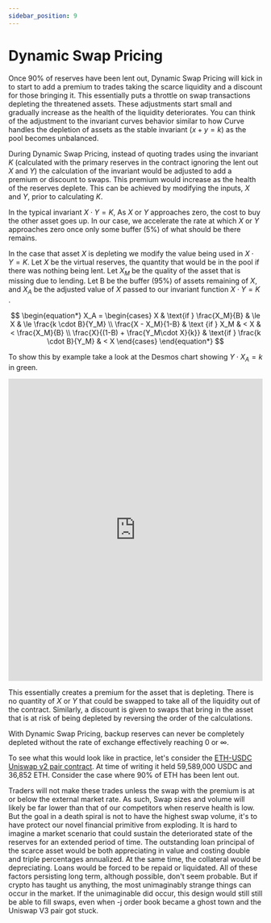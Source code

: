 ```yaml
---
sidebar_position: 9
---
```


# Dynamic Swap Pricing

Once 90% of reserves have been lent out, Dynamic Swap Pricing will kick in to start to add a premium to trades taking the scarce liquidity and a discount for those bringing it. This essentially puts a throttle on swap transactions depleting the threatened assets. These adjustments start small and gradually increase as the health of the liquidity deteriorates. You can think of the adjustment to the invariant curves behavior similar to how Curve handles the depletion of assets as the stable invariant ($x+y = k$) as the pool becomes unbalanced.

During Dynamic Swap Pricing, instead of quoting trades using the invariant $K$ (calculated with the primary reserves in the contract ignoring the lent out $X$ and $Y$) the calculation of the invariant would be adjusted to add a premium or discount to swaps. This premium would increase as the health of the reserves deplete. This can be achieved by modifying the inputs, $X$ and $Y$, prior to calculating $K$.

In the typical invariant $X \cdot Y = K$, As $X$ or $Y$ approaches zero, the cost to buy the other asset goes up. In our case, we accelerate the rate at which $X$ or $Y$ approaches zero once only some buffer (5%) of what should be there remains.

In the case that asset $X$ is depleting we modify the value being used in $X\cdot Y=K$. Let $X$ be the virtual reserves, the quantity that would be in the pool if there was nothing being lent. Let $X_M$ be the quality of the asset that is missing due to lending. Let B be the buffer (95%) of assets remaining of $X$, and $X_A$ be the adjusted value of $X$ passed to our invariant function $X \cdot Y=K$ .

$$
\begin{equation*}
X_A = 
  \begin{cases}
    X 
      & \text{if } \frac{X_M}{B}  
      & \le X 
      & \le \frac{k \cdot B}{Y_M}   
\\
    \frac{X - X_M}{1-B} 
      & \text {if } X_M
      & < X 
      & < \frac{X_M}{B} 
\\
    \frac{X}{(1-B) + \frac{Y_M\cdot X}{k}}
      & \text{if } \frac{k \cdot B}{Y_M}
      & < X
  \end{cases}
\end{equation*}
$$

To show this by example take a look at the Desmos chart showing $Y \cdot X_A = k$ in green.

<iframe src="https://www.desmos.com/calculator/21q6lgnqco?embed"
  frameBorder="0" 
  allowFullScreen
  width="100%"
  height="600"
></iframe>

This essentially creates a premium for the asset that is depleting. There is no quantity of $X$ or $Y$ that could be swapped to take all of the liquidity out of the contract. Similarly, a discount is given to swaps that bring in the asset that is at risk of being depleted by reversing the order of the calculations.

With Dynamic Swap Pricing, backup reserves can never be completely depleted without the rate of exchange effectively reaching 0 or $\infty$.

To see what this would look like in practice, let's consider the [ETH-USDC Uniswap v2 pair contract](https://etherscan.io/address/0xB4e16d0168e52d35CaCD2c6185b44281Ec28C9Dc). At time of writing it held 59,589,000 USDC and 36,852 ETH. Consider the case where 90% of ETH has been lent out.

Traders will not make these trades unless the swap with the premium is at or below the external market rate. As such, Swap sizes and volume will likely be far lower than that of our competitors when reserve health is low. But the goal in a death spiral is not to have the highest swap volume, it's to have protect our novel financial primitive from exploding. It is hard to imagine a market scenario that could sustain the deteriorated state of the reserves for an extended period of time. The outstanding loan principal of the scarce asset would be both appreciating in value and costing double and triple percentages annualized. At the same time, the collateral would be depreciating. Loans would be forced to be repaid or liquidated. All of these factors persisting long term, although possible, don't seem probable. But if crypto has taught us anything, the most unimaginably strange things can occur in the market. If the unimaginable did occur, this design would still still be able to fill swaps, even when -j order book became a ghost town and the Uniswap V3 pair got stuck.